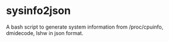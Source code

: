 # sysinfo2json
A bash script to generate system information from /proc/cpuinfo, dmidecode, lshw in json format.
